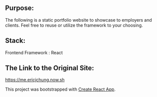 ## Purpose:
The following is a static portfolio website to showcase to employers and clients. Feel free to reuse or utilize the framework to your choosing.

## Stack:
Frontend Framework : React

## The Link to the Original Site:
https://me.ericjchung.now.sh

This project was bootstrapped with [Create React App](https://github.com/facebook/create-react-app).
